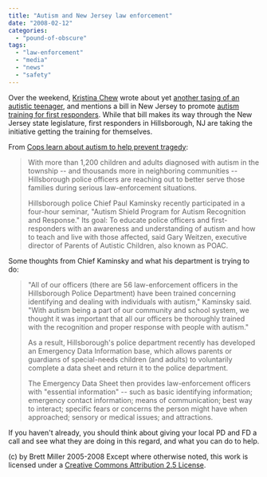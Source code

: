 ```yaml
---
title: "Autism and New Jersey law enforcement"
date: "2008-02-12"
categories: 
  - "pound-of-obscure"
tags: 
  - "law-enforcement"
  - "media"
  - "news"
  - "safety"
---
```


Over the weekend, [Kristina Chew](http://www.b5media.com/kristina-chew/) wrote about yet [another tasing of an autistic teenager](http://www.autismvox.com/tased/), and mentions a bill in New Jersey to promote [autism training for first responders](http://www.autismvox.com/nj-bill-to-promote-autism-training-for-first-responders/). While that bill makes its way through the New Jersey state legislature, first responders in Hillsborough, NJ are taking the initiative getting the training for themselves.  
  
From [Cops learn about autism to help prevent tragedy](http://www.c-n.com/apps/pbcs.dll/article?AID=/20080211/NEWS/802110328):  

> With more than 1,200 children and adults diagnosed with autism in the township -- and thousands more in neighboring communities -- Hillsborough police officers are reaching out to better serve those families during serious law-enforcement situations.
> 
> Hillsborough police Chief Paul Kaminsky recently participated in a four-hour seminar, "Autism Shield Program for Autism Recognition and Response." Its goal: To educate police officers and first-responders with an awareness and understanding of autism and how to teach and live with those affected, said Gary Weitzen, executive director of Parents of Autistic Children, also known as POAC.

Some thoughts from Chief Kaminsky and what his department is trying to do:

> "All of our officers (there are 56 law-enforcement officers in the Hillsborough Police Department) have been trained concerning identifying and dealing with individuals with autism," Kaminsky said. "With autism being a part of our community and school system, we thought it was important that all our officers be thoroughly trained with the recognition and proper response with people with autism."
> 
> As a result, Hillsborough's police department recently has developed an Emergency Data Information base, which allows parents or guardians of special-needs children (and adults) to voluntarily complete a data sheet and return it to the police department.
> 
> The Emergency Data Sheet then provides law-enforcement officers with "essential information" -- such as basic identifying information; emergency contact information; means of communication; best way to interact; specific fears or concerns the person might have when approached; sensory or medical issues; and attractions.

If you haven't already, you should think about giving your local PD and FD a call and see what they are doing in this regard, and what you can do to help.

(c) by Brett Miller 2005-2008 Except where otherwise noted, this work is licensed under a [Creative Commons Attribution 2.5 License](http://creativecommons.org/licenses/by/2.5/).
